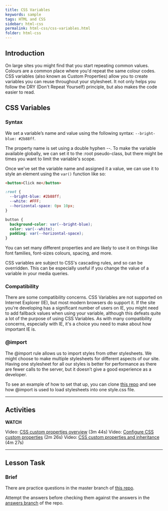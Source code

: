 ```yaml
---
title: CSS Variables
keywords: sample
tags: HTML and CSS
sidebar: html-css
permalink: html-css/css-variables.html
folder: html-css
---
```


## Introduction

On large sites you might find that you start repeating common values. Colours are a common place where you'd repeat the same colour codes. CSS variables (also known as Custom Properties) allow you to create variables you can reuse throughout your stylesheet. It not only helps you follow the DRY (Don't Repeat Yourself) principle, but also makes the code easier to read.

## CSS Variables

### Syntax

We set a variable’s name and value using the following syntax: `--bright-blue: #2b88ff`.

The property name is set using a double hyphen --. To make the variable available globally, we can set it to the :root pseudo-class, but there might be times you want to limit the variable's scope.

Once we've set the variable name and assigned it a value, we can use it to style an element using the `var()` function like so:

```html
<button>Click me</button>
```
```css
:root {
  --bright-blue: #2b88ff;
  --white: #FFF;
  --horizontal-space: 0px 10px;
}

button {
  background-color: var(--bright-blue);
  color: var(--white);
  padding: var(--horizontal-space);
}
```

You can set many different properties and are likely to use it on things like font families, font-sizes colours, spacing, and more.

CSS variables are subject to CSS's cascading rules, and so can be overridden. This can be especially useful if you change the value of a variable in your media queries.

### Compatibility

There are some compatibility concerns. CSS Variables are not supported on Internet Explorer (IE), but most modern browsers do support it. If the site you're developing has a significant number of users on IE, you might need to add fallback values when using your variable, although this defeats quite a lot of the purpose of using CSS Variables. As with many compatibility concerns, especially with IE, it's a choice you need to make about how important IE is.

### @import

The @import rule allows us to import styles from other stylesheets. We might choose to make multiple stylesheets for different aspects of our site. Having one stylesheet for all our styles is better for performance as there are fewer calls to the server, but it doesn’t give a good experience as a developer.

To see an example of how to set that up, you can clone [this repo](https://github.com/NoroffFEU/import-for-css-variables) and see how @import is used to load stylesheets into one style.css file.

<hr>

## Activities

**WATCH**

Video: [CSS custom properties overview](https://www.linkedin.com/learning/css-variables-and-fluid-layouts/css-custom-properties-overview) (3m 44s) Video: [Configure CSS custom properties](https://www.linkedin.com/learning/css-variables-and-fluid-layouts/configure-css-custom-properties) (2m 26s) Video: [CSS custom properties and inheritance](https://www.linkedin.com/learning/css-variables-and-fluid-layouts/css-custom-properties-and-inheritance) (4m 27s)

<hr>

## Lesson Task

### Brief

There are practice questions in the master branch of [this repo](https://github.com/Noroff-Education/lesson-task-htmlcss-module4-lesson3).

Attempt the answers before checking them against the answers in the [answers branch](https://github.com/Noroff-Education/lesson-task-htmlcss-module4-lesson3/tree/answers) of the repo.
